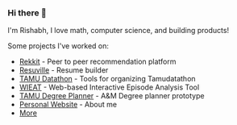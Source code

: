 ### Hi there 👋

I'm Rishabh, I love math, computer science, and building products!

Some projects I've worked on:
- [Rekkit](https://rekk.it) - Peer to peer recommendation platform
- [Resuville](https://resuville-tatiaris.vercel.app/) - Resume builder
- [TAMU Datathon](https://github.com/tamu-datathon-org) - Tools for organizing Tamudatathon
- [WIEAT](https://github.com/tatiaris/wieat-frontend) - Web-based Interactive Episode Analysis Tool
- [TAMU Degree Planner](https://github.com/tatiaris/degreeplanner) - A&M Degree planner prototype
- [Personal Website](https://tatiaris.com) - About me
- [More](https://github.com/tatiaris?tab=repositories)
